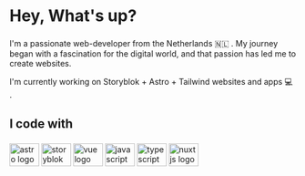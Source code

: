 <H1 align="left">Hey, What's up?</H1>

###

<p align="left">I'm a passionate web-developer from the Netherlands 🇳🇱 . My journey began with a fascination for the digital world, and that passion has led me to create websites.</p>
<p>I'm currently working on Storyblok + Astro + Tailwind websites and apps 💻 .</p>

###

<h2 align="left">I code with</h2>

###

<div align="left">
  <img src="https://github.com/doriandejong/doriandejong/assets/79090547/78f461f4-7062-4475-a9fb-51ee9d835ade" height="40" width="52" alt="astro logo"  />
  <img src="https://github.com/doriandejong/doriandejong/assets/79090547/bff003e5-bcc5-4b08-9786-414f4b409d7c" height="40" width="52" alt="storyblok logo"  />
  <img src="https://cdn.jsdelivr.net/gh/devicons/devicon/icons/vuejs/vuejs-original.svg" height="40" width="52" alt="vue logo"  />
  <img src="https://cdn.jsdelivr.net/gh/devicons/devicon/icons/javascript/javascript-original.svg" height="40" width="52" alt="javascript logo"  />
  <img src="https://cdn.jsdelivr.net/gh/devicons/devicon/icons/typescript/typescript-original.svg" height="40" width="52" alt="typescript logo"  />
  <img src="https://cdn.jsdelivr.net/gh/devicons/devicon/icons/nuxtjs/nuxtjs-original.svg" height="40" width="52" alt="nuxtjs logo"  />
</div>

###
